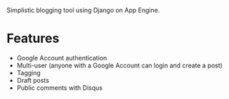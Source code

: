 Simplistic blogging tool using Django on App Engine.

# Features

* Google Account authentication
* Multi-user (anyone with a Google Account can login and create a post)
* Tagging
* Draft posts
* Public comments with Disqus